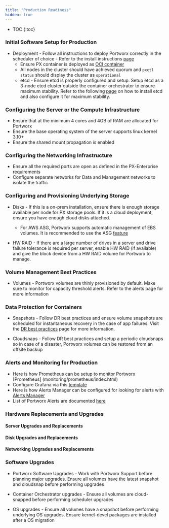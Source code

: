 ```yaml
---
title: "Production Readiness"
hidden: true
---
```


* TOC
{:toc}

### Initial Software Setup for Production

* Deployment - Follow all instructions to deploy Portworx correctly in the scheduler of choice - Refer to the install instructions [page](https://docs.portworx.com/#install-with-a-container-orchestrator)
  * Ensure PX container is deployed as [OCI container](https://docs.portworx.com/runc/)
  * All nodes in the cluster should have achieved quorum and `pxctl status` should display the cluster as `operational`
  * etcd - Ensure etcd is properly configured and setup. Setup etcd as a 3-node etcd cluster outside the container orchestrator to ensure maximum stability. Refer to the following [page](https://docs.portworx.com/maintain/etcd.html) on how to install etcd and also configure it for maximum stability.

### Configuring the Server or the Compute Infrastructure

* Ensure that at the minimum 4 cores and 4GB of RAM are allocated for Portworx
* Ensure the base operating system of the server supports linux kernel 3.10+
* Ensure the shared mount propagation is enabled

### Configuring the Networking Infrastructure

* Ensure all the required ports are open as defined in the PX-Enterprise requirements
* Configure separate networks for Data and Management networks to isolate the traffic


### Configuring and Provisioning Underlying Storage

* Disks - If this is a on-prem installation, ensure there is enough storage available per node for PX storage pools.
  If it is a cloud deployment, ensure you have enough cloud disks attached. 
  
  * For AWS ASG, Portworx supports automatic management of EBS volumes. 
    It is recommended to use the ASG [feature](https://docs.portworx.com/cloud/aws/asg.html)

* HW RAID - If there are a large number of drives in a server and drive failure tolerance is required per server, enable HW RAID (if available) and give the block device from a HW RAID volume for Portworx to manage. 

### Volume Management Best Practices

* Volumes - Portworx volumes are thinly provisioned by default. Make sure to monitor for capacity threshold alerts. Refer to the alerts page for more information

### Data Protection for Containers

* Snapshots - Follow DR best practices and ensure volume snapshots are scheduled for instantaneous recovery in the case of app failures. Visit the [DR best practices](dr-best-practices.html) page for more information.

* Cloudsnaps - Follow DR best practices and setup a periodic cloudsnaps so in case of a disaster, Portworx volumes can be restored from an offsite backup

### Alerts and Monitoring for Production

  * Here is how Prometheus can be setup to monitor Portworx [Prometheus] (monitoring/prometheus/index.html)
  * Configure Grafana via this [template](monitoring/grafana/index.html)
  * Here is how Alerts Manager can be configured for looking for alerts with [Alerts Manager](monitoring/alerting.html)
  * List of Portworx Alerts are documented [here](monitoring/portworx-alerts.html)

### Hardware Replacements and Upgrades

#### Server Upgrades and Replacements

#### Disk Upgrades and Replacements

#### Networking Upgrades and Replacements

### Software Upgrades

* Portworx Software Upgrades - Work with Portworx Support before planning major upgrades. Ensure all volumes have the 
  latest snapshot and cloudsnap before performing upgrades

* Container Orchestrator upgrades - Ensure all volumes are cloud-snapped before performing scheduler upgrades

* OS upgrades - Ensure all volumes have a snapshot before performing underlying OS upgrades. 
  Ensure kernel-devel packages are installed after a OS migration
